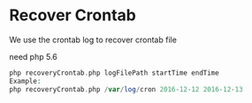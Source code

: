 # Recover Crontab

We use the crontab log to recover crontab file

need php 5.6

```php
php recoveryCrontab.php logFilePath startTime endTime
Example: 
php recoveryCrontab.php /var/log/cron 2016-12-12 2016-12-13
```
